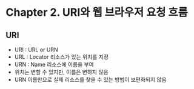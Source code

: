 # Chapter 2. URI와 웹 브라우저 요청 흐름

## URI

- URI : URL or URN
- URL : Locator 리소스가 있는 위치를 지정
- URN : Name 리소스에 이름을 부여
- 위치는 변할 수 있지만, 이름은 변하지 않음
- URN 이름만으로 실제 리소스를 찾을 수 있는 방법이 보편화되지 않음
